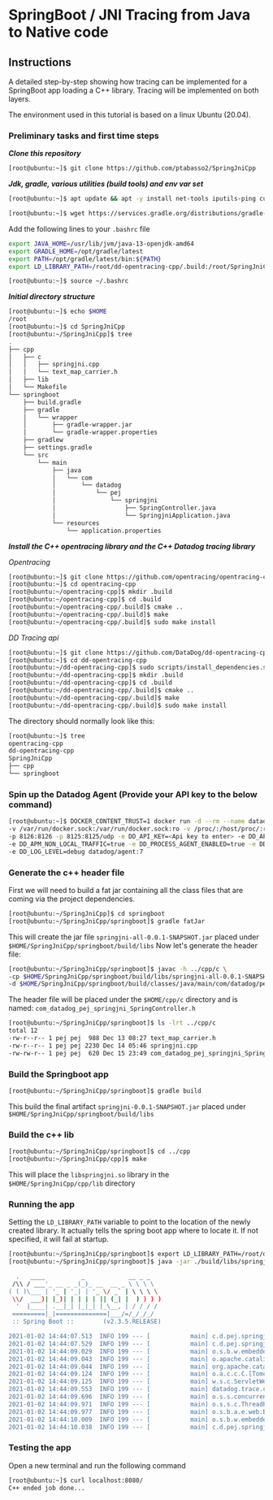 # SpringBoot / JNI Tracing from Java to Native code

## Instructions


A detailed step-by-step showing how tracing can be implemented for a SpringBoot app loading a C++ library.
Tracing will be implemented on both layers.

The environment used in this tutorial is based on a linux Ubuntu (20.04).
<br>

### Preliminary tasks and first time steps

***Clone this repository***

```sh
[root@ubuntu:~]$ git clone https://github.com/ptabasso2/SpringJniCpp
```

***Jdk, gradle, various utilities (build tools) and env var set***

```sh
[root@ubuntu:~]$ apt update && apt -y install net-tools iputils-ping curl vim procps netcat wget gnupg2 apt-transport-https sudo lsof unzip git zip tree build-essential cmake gdb openjdk-13-jdk

[root@ubuntu:~]$ wget https://services.gradle.org/distributions/gradle-6.5.1-bin.zip -P /tmp && unzip -d /opt/gradle /tmp/gradle-6.5.1-bin.zip && ln -s /opt/gradle/gradle-6.5.1 /opt/gradle/latest
```

Add the following lines to your `.bashrc` file

```sh
export JAVA_HOME=/usr/lib/jvm/java-13-openjdk-amd64
export GRADLE_HOME=/opt/gradle/latest
export PATH=/opt/gradle/latest/bin:${PATH}
export LD_LIBRARY_PATH=/root/dd-opentracing-cpp/.build:/root/SpringJniCpp/cpp/lib
```

```sh
[root@ubuntu:~]$ source ~/.bashrc
```

***Initial directory structure***

```sh
[root@ubuntu:~]$ echo $HOME
/root
[root@ubuntu:~]$ cd SpringJniCpp
[root@ubuntu:~/SpringJniCpp]$ tree
.
├── cpp
│   ├── c
│   │   ├── springjni.cpp
│   │   └── text_map_carrier.h
│   ├── lib
│   └── Makefile
└── springboot
    ├── build.gradle
    ├── gradle
    │   └── wrapper
    │       ├── gradle-wrapper.jar
    │       └── gradle-wrapper.properties
    ├── gradlew
    ├── settings.gradle
    └── src
        └── main
            ├── java
            │   └── com
            │       └── datadog
            │           └── pej
            │               └── springjni
            │                   ├── SpringController.java
            │                   └── SpringjniApplication.java
            └── resources
                └── application.properties

```



***Install the C++ opentracing library and the C++ Datadog tracing library***

*Opentracing*

```sh
[root@ubuntu:~]$ git clone https://github.com/opentracing/opentracing-cpp.git
[root@ubuntu:~]$ cd opentracing-cpp
[root@ubuntu:~/opentracing-cpp]$ mkdir .build
[root@ubuntu:~/opentracing-cpp]$ cd .build
[root@ubuntu:~/opentracing-cpp/.build]$ cmake ..
[root@ubuntu:~/opentracing-cpp/.build]$ make
[root@ubuntu:~/opentracing-cpp/.build]$ sudo make install
```

*DD Tracing api*

```sh
[root@ubuntu:~]$ git clone https://github.com/DataDog/dd-opentracing-cpp
[root@ubuntu:~]$ cd dd-opentracing-cpp
[root@ubuntu:~/dd-opentracing-cpp]$ sudo scripts/install_dependencies.sh
[root@ubuntu:~/dd-opentracing-cpp]$ mkdir .build
[root@ubuntu:~/dd-opentracing-cpp]$ cd .build
[root@ubuntu:~/dd-opentracing-cpp/.build]$ cmake ..
[root@ubuntu:~/dd-opentracing-cpp/.build]$ make
[root@ubuntu:~/dd-opentracing-cpp/.build]$ sudo make install
```



The directory should normally look like this:

```sh
[root@ubuntu:~]$ tree
opentracing-cpp
dd-opentracing-cpp
SpringJniCpp
├── cpp
└── springboot
```


### Spin up the Datadog Agent (Provide your API key  to the  below command)


```sh
[root@ubuntu:~]$ DOCKER_CONTENT_TRUST=1 docker run -d --rm --name datadog_agent -h datadog \ 
-v /var/run/docker.sock:/var/run/docker.sock:ro -v /proc/:/host/proc/:ro -v /sys/fs/cgroup/:/host/sys/fs/cgroup:ro \
-p 8126:8126 -p 8125:8125/udp -e DD_API_KEY=<Api key to enter> -e DD_APM_ENABLED=true \
-e DD_APM_NON_LOCAL_TRAFFIC=true -e DD_PROCESS_AGENT_ENABLED=true -e DD_DOGSTATSD_NON_LOCAL_TRAFFIC="true" \ 
-e DD_LOG_LEVEL=debug datadog/agent:7
```


### Generate the c++ header file

First we will need to build a fat jar containing all the class files that are coming via the project dependencies.  

```sh
[root@ubuntu:~/SpringJniCpp]$ cd springboot
[root@ubuntu:~/SpringJniCpp/springboot]$ gradle fatJar 
```

This will create the jar file `springjni-all-0.0.1-SNAPSHOT.jar` placed under  `$HOME/SpringJniCpp/springboot/build/libs`
Now let's generate the header file:

```sh
[root@ubuntu:~/SpringJniCpp/springboot]$ javac -h ../cpp/c \
-cp $HOME/SpringJniCpp/springboot/build/libs/springjni-all-0.0.1-SNAPSHOT.jar \
-d $HOME/SpringJniCpp/springboot/build/classes/java/main/com/datadog/pej/springjni src/main/java/com/datadog/pej/springjni/SpringController.java
```

The header file will be placed under the `$HOME/cpp/c` directory and is named: `com_datadog_pej_springjni_SpringController.h`


```sh
[root@ubuntu:~/SpringJniCpp/springboot]$ ls -lrt ../cpp/c
total 12
-rw-r--r-- 1 pej pej  988 Dec 13 08:27 text_map_carrier.h
-rw-r--r-- 1 pej pej 2230 Dec 14 05:46 springjni.cpp
-rw-rw-r-- 1 pej pej  620 Dec 15 23:49 com_datadog_pej_springjni_SpringController.h
```


### Build the Springboot app

```sh
[root@ubuntu:~/SpringJniCpp/springboot]$ gradle build
```

This build the final artifact `springjni-0.0.1-SNAPSHOT.jar` placed under `$HOME/SpringJniCpp/springboot/build/libs`


### Build the c++ lib

```sh
[root@ubuntu:~/SpringJniCpp/springboot]$ cd ../cpp
[root@ubuntu:~/SpringJniCpp/cpp]$ make
```

This will place the `libspringjni.so` library in the `$HOME/SpringJniCpp/cpp/lib` directory

### Running the app

Setting the `LD_LIBRARY_PATH` variable to point to the location of the newly created library. It actually tells the spring boot app where to locate it.
If not specified, it will fail at startup. 

```sh
[root@ubuntu:~/SpringJniCpp/springboot]$ export LD_LIBRARY_PATH=/root/dd-opentracing-cpp/.build:/root/SpringJniCpp/cpp/lib
[root@ubuntu:~/SpringJniCpp/springboot]$ java -jar ./build/libs/springjni-0.0.1-SNAPSHOT.jar

  .   ____          _            __ _ _
 /\\ / ___'_ __ _ _(_)_ __  __ _ \ \ \ \
( ( )\___ | '_ | '_| | '_ \/ _` | \ \ \ \
 \\/  ___)| |_)| | | | | || (_| |  ) ) ) )
  '  |____| .__|_| |_|_| |_\__, | / / / /
 =========|_|==============|___/=/_/_/_/
 :: Spring Boot ::        (v2.3.5.RELEASE)

2021-01-02 14:44:07.513  INFO 199 --- [           main] c.d.pej.springjni.SpringjniApplication   : Starting SpringjniApplication on ubuntu with PID 199 (/root/SpringJniCpp/springboot/build/libs/springjni-0.0.1-SNAPSHOT.jar started by root in /root/SpringJniCpp/springboot)
2021-01-02 14:44:07.529  INFO 199 --- [           main] c.d.pej.springjni.SpringjniApplication   : No active profile set, falling back to default profiles: default
2021-01-02 14:44:09.029  INFO 199 --- [           main] o.s.b.w.embedded.tomcat.TomcatWebServer  : Tomcat initialized with port(s): 8080 (http)
2021-01-02 14:44:09.043  INFO 199 --- [           main] o.apache.catalina.core.StandardService   : Starting service [Tomcat]
2021-01-02 14:44:09.044  INFO 199 --- [           main] org.apache.catalina.core.StandardEngine  : Starting Servlet engine: [Apache Tomcat/9.0.36]
2021-01-02 14:44:09.124  INFO 199 --- [           main] o.a.c.c.C.[Tomcat].[localhost].[/]       : Initializing Spring embedded WebApplicationContext
2021-01-02 14:44:09.125  INFO 199 --- [           main] w.s.c.ServletWebServerApplicationContext : Root WebApplicationContext: initialization completed in 1466 ms
2021-01-02 14:44:09.553  INFO 199 --- [           main] datadog.trace.core.StatusLogger          : DATADOG TRACER CONFIGURATION {"version":"0.68.0~ca80da2a6","os_name":"Linux","os_version":"5.4.0-58-generic","architecture":"amd64","lang":"jvm","lang_version":"13.0.4","jvm_vendor":"Private Build","jvm_version":"13.0.4+8-Ubuntu-120.04","java_class_version":"57.0","http_nonProxyHosts":"null","http_proxyHost":"null","enabled":true,"service":"springjni-0.0.1-SNAPSHOT","agent_url":"http://localhost:8126","agent_error":true,"debug":false,"analytics_enabled":false,"sampling_rules":[{},{}],"priority_sampling_enabled":true,"logs_correlation_enabled":false,"profiling_enabled":false,"dd_version":"0.68.0~ca80da2a6","health_checks_enabled":true,"configuration_file":"no config file present","runtime_id":"ca79777e-c2d8-42d8-822d-0473bc8cd637"}
2021-01-02 14:44:09.696  INFO 199 --- [           main] o.s.s.concurrent.ThreadPoolTaskExecutor  : Initializing ExecutorService 'applicationTaskExecutor'
2021-01-02 14:44:09.971  INFO 199 --- [           main] o.s.s.c.ThreadPoolTaskScheduler          : Initializing ExecutorService 'taskScheduler'
2021-01-02 14:44:09.977  INFO 199 --- [           main] o.s.b.a.e.web.EndpointLinksResolver      : Exposing 2 endpoint(s) beneath base path '/actuator'
2021-01-02 14:44:10.009  INFO 199 --- [           main] o.s.b.w.embedded.tomcat.TomcatWebServer  : Tomcat started on port(s): 8080 (http) with context path ''
2021-01-02 14:44:10.038  INFO 199 --- [           main] c.d.pej.springjni.SpringjniApplication   : Started SpringjniApplication in 3.007 seconds (JVM running for 3.491)
```

### Testing the app

Open a new terminal and run the following command

```sh
[root@ubuntu:~]$ curl localhost:8080/
C++ ended job done...
```

